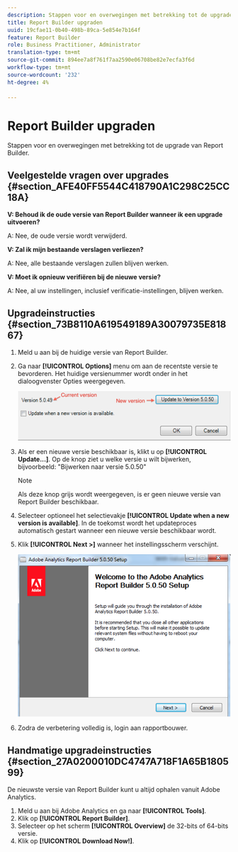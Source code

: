 ```yaml
---
description: Stappen voor en overwegingen met betrekking tot de upgrade van Report Builder.
title: Report Builder upgraden
uuid: 19cfae11-0b40-498b-89ca-5e854e7b164f
feature: Report Builder
role: Business Practitioner, Administrator
translation-type: tm+mt
source-git-commit: 894ee7a8f761f7aa2590e06708be82e7ecfa3f6d
workflow-type: tm+mt
source-wordcount: '232'
ht-degree: 4%

---
```



# Report Builder upgraden

Stappen voor en overwegingen met betrekking tot de upgrade van Report Builder.

## Veelgestelde vragen over upgrades {#section_AFE40FF5544C418790A1C298C25CC18A}

**V: Behoud ik de oude versie van Report Builder wanneer ik een upgrade uitvoeren?**

A: Nee, de oude versie wordt verwijderd.

**V: Zal ik mijn bestaande verslagen verliezen?**

A: Nee, alle bestaande verslagen zullen blijven werken.

**V: Moet ik opnieuw verifiëren bij de nieuwe versie?**

A: Nee, al uw instellingen, inclusief verificatie-instellingen, blijven werken.

## Upgradeinstructies {#section_73B8110A619549189A30079735E81867}

1. Meld u aan bij de huidige versie van Report Builder.
1. Ga naar **[!UICONTROL Options]** menu om aan de recentste versie te bevorderen. Het huidige versienummer wordt onder in het dialoogvenster Opties weergegeven.

   ![](assets/upgrade.png)

1. Als er een nieuwe versie beschikbaar is, klikt u op **[!UICONTROL Update...]**. Op de knop ziet u welke versie u wilt bijwerken, bijvoorbeeld: &quot;Bijwerken naar versie 5.0.50&quot;

   >[!NOTE]
   >
   >Als deze knop grijs wordt weergegeven, is er geen nieuwe versie van Report Builder beschikbaar.

1. Selecteer optioneel het selectievakje **[!UICONTROL Update when a new version is available]**. In de toekomst wordt het updateproces automatisch gestart wanneer een nieuwe versie beschikbaar wordt.
1. Klik **[!UICONTROL Next >]** wanneer het instellingsscherm verschijnt.

   ![](assets/setup.png)

1. Zodra de verbetering volledig is, login aan rapportbouwer.

## Handmatige upgradeinstructies {#section_27A0200010DC4747A718F1A65B180599}

De nieuwste versie van Report Builder kunt u altijd ophalen vanuit Adobe Analytics.

1. Meld u aan bij Adobe Analytics en ga naar **[!UICONTROL Tools]**.
1. Klik op **[!UICONTROL Report Builder]**.
1. Selecteer op het scherm **[!UICONTROL Overview]** de 32-bits of 64-bits versie.
1. Klik op **[!UICONTROL Download Now!]**.

